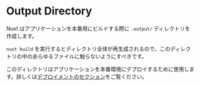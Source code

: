 # Output Directory
Nuxt はアプリケーションを本番用にビルドする際に `.output/` ディレクトリを作成します。

`nuxt build` を実行するとディレクトリ全体が再生成されるので、このディレクトリの中のあらゆるファイルに触らないようにすべきです。

このディレクトリはアプリケーションを本番環境にデプロイするために使用します。詳しくは[デプロイメントのセクション](https://nuxt.com/docs/getting-started/deployment)をご覧ください。